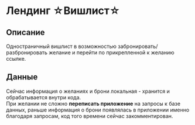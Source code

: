 # Лендинг ☆Вишлист☆
## Описание
Одностраничный вишлист в возможностью забронировать/разбронировать желание и перейти по прикрепленной к желанию ссылке.
## Данные
Сейчас информация о желаниях и брони локальная - хранится и обрабатывается внутри кода.<br/>
При желании не сложно **переписать приложение** на запросы к базе данных, раньше информация о брони появлялась в приложении именно благодаря запросам, код того времени сейчас закомментирован.
